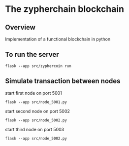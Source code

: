 # The zypherchain blockchain 

## Overview
Implementation of a functional blockchain in python

## To run the server
```
flask --app src/zyphercoin run
```

## Simulate transaction between nodes
start first node on port 5001

```
flask --app src/node_5001.py
```
start second node on port 5002

```
flask --app src/node_5002.py
```
start third node on port 5003

```
flask --app src/node_5002.py
```


